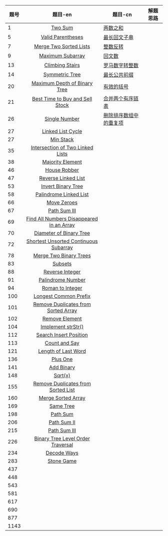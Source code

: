 | 题号 |                           题目-en                            | 题目-cn                                                      | 解题思路 |
| ---- | :----------------------------------------------------------: | ------------------------------------------------------------ | -------- |
| 1    |       [Two Sum](https://leetcode.com/problems/two-sum)       | [两数之和](https://github.com/chenggang0815/algo/tree/master/src/com/leetcode/_0001_两数之和) |          |
| 5    | [Valid Parentheses](https://leetcode.com/problems/valid-parentheses) | [最长回文子串](https://github.com/chenggang0815/algo/tree/master/src/com/leetcode/_0005_最长回文子串) |          |
| 7    | [Merge Two Sorted Lists](https://leetcode.com/problems/merge-two-sorted-lists) | [整数反转](https://github.com/chenggang0815/algo/tree/master/src/com/leetcode/_0007_整数反转) |          |
| 9    | [Maximum Subarray](https://leetcode.com/problems/maximum-subarray) | [回文数](https://github.com/chenggang0815/algo/tree/master/src/com/leetcode/_0009_回文数) |          |
| 13   | [Climbing Stairs](https://leetcode.com/problems/climbing-stairs) | [罗马数字转整数](https://github.com/chenggang0815/algo/tree/master/src/com/leetcode/_0013_罗马数字转整数) |          |
| 14   | [Symmetric Tree](https://leetcode.com/problems/symmetric-tree) | [最长公共前缀](https://github.com/chenggang0815/algo/tree/master/src/com/leetcode/_0014_最长公共前缀) |          |
| 20   | [Maximum Depth of Binary Tree](https://leetcode.com/problems/maximum-depth-of-binary-tree) | [有效的括号](https://github.com/chenggang0815/algo/tree/master/src/com/leetcode/_0020_有效的括号) |          |
| 21   | [Best Time to Buy and Sell Stock](https://leetcode.com/problems/best-time-to-buy-and-sell-stock) | [合并两个有序链表](https://github.com/chenggang0815/algo/tree/master/src/com/leetcode/_0021_合并两个有序链表) |          |
| 26   | [Single Number](https://leetcode.com/problems/single-number) | [删除排序数组中的重复项](https://github.com/chenggang0815/algo/tree/master/src/com/leetcode/_0026_删除排序数组中的重复项) |          |
| 27   | [Linked List Cycle](https://leetcode.com/problems/linked-list-cycle) |                                                              |          |
| 27   |     [Min Stack](https://leetcode.com/problems/min-stack)     |                                                              |          |
| 35   | [Intersection of Two Linked Lists](https://leetcode.com/problems/intersection-of-two-linked-lists) |                                                              |          |
| 38   | [Majority Element](https://leetcode.com/problems/majority-element) |                                                              |          |
| 46   |  [House Robber](https://leetcode.com/problems/house-robber)  |                                                              |          |
| 47   | [Reverse Linked List](https://leetcode.com/problems/reverse-linked-list) |                                                              |          |
| 53   | [Invert Binary Tree](https://leetcode.com/problems/invert-binary-tree) |                                                              |          |
| 58   | [Palindrome Linked List](https://leetcode.com/problems/palindrome-linked-list) |                                                              |          |
| 66   |   [Move Zeroes](https://leetcode.com/problems/move-zeroes)   |                                                              |          |
| 67   |  [Path Sum III](https://leetcode.com/problems/path-sum-iii)  |                                                              |          |
| 69   | [Find All Numbers Disappeared in an Array](https://leetcode.com/problems/find-all-numbers-disappeared-in-an-array) |                                                              |          |
| 70   | [Diameter of Binary Tree](https://leetcode.com/problems/diameter-of-binary-tree) |                                                              |          |
| 72   | [Shortest Unsorted Continuous Subarray](https://leetcode.com/problems/shortest-unsorted-continuous-subarray) |                                                              |          |
| 78   | [Merge Two Binary Trees](https://leetcode.com/problems/merge-two-binary-trees) |                                                              |          |
| 83   |       [Subsets](https://leetcode.com/problems/subsets)       |                                                              |          |
| 88   | [Reverse Integer](https://leetcode.com/problems/reverse-integer) |                                                              |          |
| 91   | [Palindrome Number](https://leetcode.com/problems/palindrome-number) |                                                              |          |
| 94   | [Roman to Integer](https://leetcode.com/problems/roman-to-integer) |                                                              |          |
| 100  | [Longest Common Prefix](https://leetcode.com/problems/longest-common-prefix) |                                                              |          |
| 101  | [Remove Duplicates from Sorted Array](https://leetcode.com/problems/remove-duplicates-from-sorted-array) |                                                              |          |
| 102  | [Remove Element](https://leetcode.com/problems/remove-element) |                                                              |          |
| 104  | [Implement strStr()](https://leetcode.com/problems/implement-strstr) |                                                              |          |
| 112  | [Search Insert Position](https://leetcode.com/problems/search-insert-position) |                                                              |          |
| 113  | [Count and Say](https://leetcode.com/problems/count-and-say) |                                                              |          |
| 121  | [Length of Last Word](https://leetcode.com/problems/length-of-last-word) |                                                              |          |
| 136  |      [Plus One](https://leetcode.com/problems/plus-one)      |                                                              |          |
| 141  |    [Add Binary](https://leetcode.com/problems/add-binary)    |                                                              |          |
| 148  |        [Sqrt(x)](https://leetcode.com/problems/sqrtx)        |                                                              |          |
| 155  | [Remove Duplicates from Sorted List](https://leetcode.com/problems/remove-duplicates-from-sorted-list) |                                                              |          |
| 160  | [Merge Sorted Array](https://leetcode.com/problems/merge-sorted-array) |                                                              |          |
| 169  |     [Same Tree](https://leetcode.com/problems/same-tree)     |                                                              |          |
| 198  |      [Path Sum](https://leetcode.com/problems/path-sum)      |                                                              |          |
| 206  |   [Path Sum II](https://leetcode.com/problems/path-sum-ii)   |                                                              |          |
| 215  |  [Path Sum III](https://leetcode.com/problems/path-sum-iii)  |                                                              |          |
| 226  | [Binary Tree Level Order Traversal](https://leetcode.com/problems/binary-tree-level-order-traversal) |                                                              |          |
| 234  |   [Decode Ways](https://leetcode.com/problems/decode-ways)   |                                                              |          |
| 283  |   [ Stone Game](https://leetcode.com/problems/stone-game)    |                                                              |          |
| 437  |                                                              |                                                              |          |
| 448  |                                                              |                                                              |          |
| 543  |                                                              |                                                              |          |
| 581  |                                                              |                                                              |          |
| 617  |                                                              |                                                              |          |
| 690  |                                                              |                                                              |          |
| 877  |                                                              |                                                              |          |
| 1143 |                                                              |                                                              |          |



